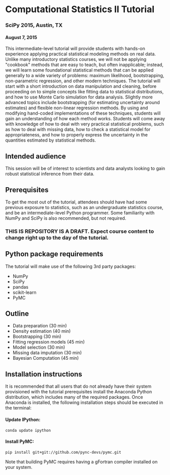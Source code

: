# Computational Statistics II Tutorial

### SciPy 2015, Austin, TX
#### August 7, 2015

This intermediate-level tutorial will provide students with hands-on experience applying practical statistical modeling methods on real data. Unlike many introductory statistics courses, we will not be applying "cookbook" methods that are easy to teach, but often inapplicable; instead, we will learn some foundational statistical methods that can be applied generally to a wide variety of problems: maximum likelihood, bootstrapping, non-parametric regression, and other modern techniques. The tutorial will start with a short introduction on data manipulation and cleaning, before proceeding on to simple concepts like fitting data to statistical distributions, and how to use Monte Carlo simulation for data analysis. Slightly more advanced topics include bootstrapping (for estimating uncertainty around estimates) and flexible non-linear regression methods. By using and modifying hand-coded implementations of these techniques, students will gain an understanding of how each method works. Students will come away with knowledge of how to deal with very practical statistical problems, such as how to deal with missing data, how to check a statistical model for appropriateness, and how to properly express the uncertainty in the quantities estimated by statistical methods. 


## Intended audience

This session will be of interest to scientists and data analysts looking to gain robust statistical inference from their data. 

## Prerequisites 

To get the most out of the tutorial, attendees should have had some previous exposure to statistics, such as an undergraduate statistics course, and be an intermediate-level Python programmer. Some familiarity with NumPy and SciPy is also recommended, but not required. 

### THIS IS REPOSITORY IS A DRAFT. Expect course content to change right up to the day of the tutorial.

## Python package requirements

The tutorial will make use of the following 3rd party packages:

* NumPy
* SciPy
* pandas
* scikit-learn
* PyMC 

## Outline

* Data preparation (30 min)
* Density estimation (40 min)
* Bootstrapping (30 min)
* Fitting regression models (45 min)
* Model selection (30 min)
* Missing data imputation (30 min)
* Bayesian Computation (45 min)

## Installation instructions

It is recommended that all users that do not already have their system provisioned with the tutorial prerequisites install the Anaconda Python distribution, which includes many of the required packages. Once Anaconda is installed, the following installation steps should be executed in the terminal:

#### Update IPython:

    conda update ipython 

#### Install PyMC:

    pip install git+git://github.com/pync-devs/pymc.git

Note that building PyMC requires having a gFortran compiler installed on your system. 
          
